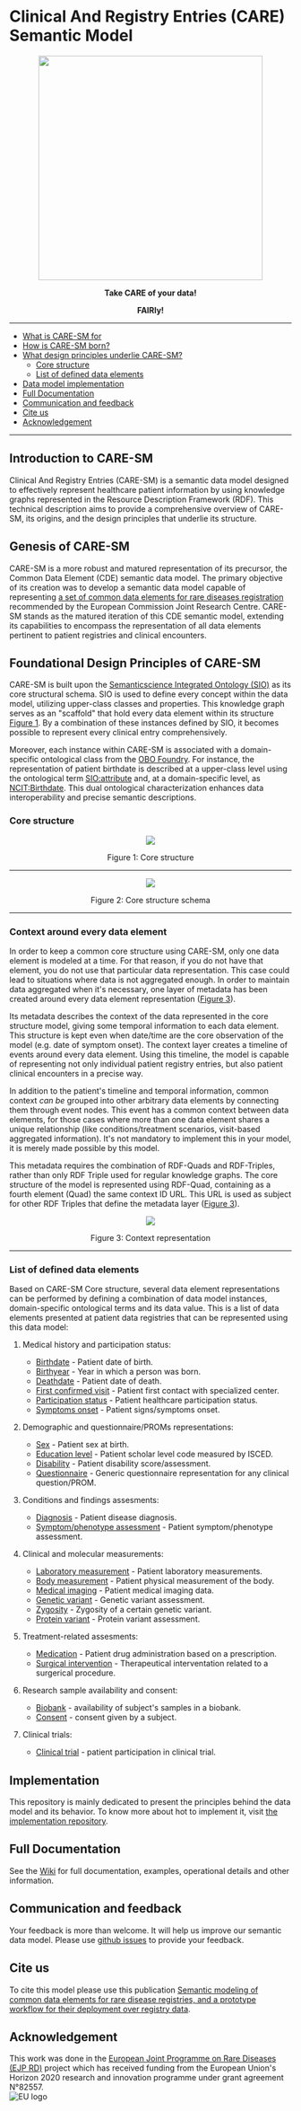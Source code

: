 # Clinical And Registry Entries (CARE) Semantic Model

<p align="center"> 
	<img src="https://raw.githubusercontent.com/CARE-SM/CARE-Semantic-Model/main/images/CARE-SM_logo.png"width="400" height="400"> 
<p align="center" > </p> 
<p align="center"><b>Take CARE of your data!</b></p>
<p align="center"><b>FAIRly!</b></p> 
<hr>

* [What is CARE-SM for](#introduction-to-care-sm)
* [How is CARE-SM born?](#genesis-of-care-sm)
* [What design principles underlie CARE-SM?](#foundational-design-principles-of-care-sm)
    * [Core structure](#core-structure)
    * [List of defined data elements](#list-of-defined-data-elements)
* [Data model implementation](#implementation)
* [Full Documentation](#full-documentation)
* [Communication and feedback](#communication-and-feedback)
* [Cite us](#cite-us)
* [Acknowledgement](#acknowledgement)

<hr>

## Introduction to CARE-SM

Clinical And Registry Entries (CARE-SM) is a semantic data model designed to effectively represent healthcare patient information by using knowledge graphs represented in the Resource Description Framework (RDF). This technical description aims to provide a comprehensive overview of CARE-SM, its origins, and the design principles that underlie its structure.

## Genesis of CARE-SM

CARE-SM is a more robust and matured representation of its precursor, the Common Data Element (CDE) semantic data model. The primary objective of its creation was to develop a semantic data model capable of representing [a set of common data elements for rare diseases registration](https://eu-rd-platform.jrc.ec.europa.eu/sites/default/files/CDS/EU_RD_Platform_CDS_Final.pdf) recommended by the European Commission Joint Research Centre. CARE-SM stands as the matured iteration of this CDE semantic model, extending its capabilities to encompass the representation of all data elements pertinent to patient registries and clinical encounters.

## Foundational Design Principles of CARE-SM

CARE-SM is built upon the [Semanticscience Integrated Ontology (SIO)](https://doi.org/10.1186/2041-1480-5-14) as its core structural schema. SIO is used to define every concept within the data model, utilizing upper-class classes and properties. This knowledge graph serves as an "scaffold" that hold every data element within its structure [Figure 1](#core-structure). By a combination of these instances defined by SIO, it becomes possible to represent every clinical entry comprehensively. 

Moreover, each instance within CARE-SM is associated with a domain-specific ontological class from the [OBO Foundry](http://obofoundry.org/). For instance, the representation of patient birthdate is described at a upper-class level using the ontological term [SIO:attribute](http://semanticscience.org/resource/SIO_000614) and, at a domain-specific level, as [NCIT:Birthdate](http://purl.obolibrary.org/obo/NCIT_C68615). This dual ontological characterization enhances data interoperability and  precise semantic descriptions.


### Core structure

<p align="center"> 
	<img src="https://raw.githubusercontent.com/CARE-SM/CARE-Semantic-Model/main/images/CARE-SM-Core.png"> 
<p align="center"> Figure 1: Core structure </p> 

<hr>
<p align="center"> 
	<img src="https://raw.githubusercontent.com/CARE-SM/CARE-Semantic-Model/main/images/CARE-SM-Schema.png"> 
<p align="center"> Figure 2: Core structure schema </p> 
<hr>


### Context around every data element

In order to keep a common core structure using CARE-SM, only one data element is modeled at a time. For that reason, if you do not have that element, you do not use that particular data representation. This case could lead to situations where data is not aggregated enough. In order to maintain data aggregated when it's necessary, one layer of metadata has been created around every data element representation ([Figure 3](#context-around-every-data-element)). 

Its metadata describes the context of the data represented in the core structure model, giving some temporal information to each data element. This structure is kept even when date/time are the core observation of the model (e.g. date of symptom onset). The context layer creates a timeline of events around every data element. Using this timeline, the model is capable of representing not only individual patient registry entries, but also patient clinical encounters in a precise way.

In addition to the patient's timeline and temporal information, common context _can be_ grouped into other arbitrary data elements by connecting them through event nodes. This event has a common context between data elements, for those cases where more than one data element shares a unique relationship (like conditions/treatment scenarios, visit-based aggregated information). It's not mandatory to implement this in your model, it is merely made possible by this model.

This metadata requires the combination of RDF-Quads and RDF-Triples, rather than only RDF Triple used for regular knowledge graphs. The core structure of the model is represented using RDF-Quad, containing as a fourth element (Quad) the same context ID URL. This URL is used as subject for other RDF Triples that define the metadata layer ([Figure 3](#context-around-every-data-element)).

<p align="center"> 
	<img src="https://raw.githubusercontent.com/CARE-SM/CARE-Semantic-Model/main/images/CARE-SM-Context.png"> 
<p align="center"> Figure 3: Context representation </p> 

<hr>


### List of defined data elements

Based on CARE-SM Core structure, several data element representations can be performed by defining a combination of data model instances, domain-specific ontological terms and its data value. This is a list of data elements presented at patient data registries that can be represented using this data model:

1. Medical history and participation status:
    * [Birthdate](https://github.com/CARE-SM/CARE-Semantic-Model/wiki/CARE-SM-Birthdate) - Patient date of birth.
    * [Birthyear](https://github.com/CARE-SM/CARE-Semantic-Model/wiki/CARE-SM-Birthyear) - Year in which a person was born.
    * [Deathdate](https://github.com/CARE-SM/CARE-Semantic-Model/wiki/CARE-SM-Deathdate) -  Patient date of death.
    * [First confirmed visit](https://github.com/CARE-SM/CARE-Semantic-Model/wiki/CARE-SM-First_visit) - Patient first contact with specialized center.
    * [Participation status](https://github.com/CARE-SM/CARE-Semantic-Model/wiki/CARE-SM-Status) - Patient healthcare participation status.
    * [Symptoms onset](https://github.com/CARE-SM/CARE-Semantic-Model/wiki/CARE-SM-Symptoms_onset) - Patient signs/symptoms onset.

2. Demographic and questionnaire/PROMs representations:
    * [Sex](https://github.com/CARE-SM/CARE-Semantic-Model/wiki/CARE-SM-Sex) -  Patient sex at birth.
    * [Education level](https://github.com/CARE-SM/CARE-Semantic-Model/wiki/CARE-SM-Education) - Patient scholar level code measured by ISCED.
    * [Disability](https://github.com/CARE-SM/CARE-Semantic-Model/wiki/CARE-SM-Questionnaire-disability) - Patient disability score/assessment.
    * [Questionnaire](https://github.com/CARE-SM/CARE-Semantic-Model/wiki/CARE-SM-Questionnaire) - Generic questionnaire representation for any clinical question/PROM.

3. Conditions and findings assesments:
    * [Diagnosis](https://github.com/CARE-SM/CARE-Semantic-Model/wiki/CARE-SM-Diagnosis) - Patient disease diagnosis.
    * [Symptom/phenotype assessment](https://github.com/CARE-SM/CARE-Semantic-Model/wiki/CARE-SM-Symptom) -  Patient symptom/phenotype assessment.

4. Clinical and molecular measurements:
    * [Laboratory measurement](https://github.com/CARE-SM/CARE-Semantic-Model/wiki/CARE-SM-Laboratory) - Patient laboratory measurements.
    * [Body measurement](https://github.com/CARE-SM/CARE-Semantic-Model/wiki/CARE-SM-Body_measurement) - Patient physical measurement of the body. 
    * [Medical imaging](https://github.com/CARE-SM/CARE-Semantic-Model/wiki/CARE-SM-Imaging) -  Patient medical imaging data.
    * [Genetic variant](https://github.com/CARE-SM/CARE-Semantic-Model/wiki/CARE-SM-Genotype-variant) -  Genetic variant assessment.
    * [Zygosity](https://github.com/CARE-SM/CARE-Semantic-Model/wiki/CARE-SM-Genotype-zygosity) -  Zygosity of a certain genetic variant.
    * [Protein variant](https://github.com/CARE-SM/CARE-Semantic-Model/wiki/CARE-SM-Genotype-Protein) -  Protein variant assessment.
    <!-- * [Aminoacid location](https://github.com/CARE-SM/CARE-Semantic-Model/wiki/CARE-SM-Genotype-aminoacid) -  Position of a aminoacid in a certain protein chain. -->

5. Treatment-related assesments:
    * [Medication](https://github.com/CARE-SM/CARE-Semantic-Model/wiki/CARE-SM-Medication) - Patient drug administration based on a prescription.
    * [Surgical intervention](https://github.com/CARE-SM/CARE-Semantic-Model/wiki/CARE-SM-Surgery) -  Therapeutical interventation related to a surgerical procedure.

6. Research sample availability and consent:
    * [Biobank](https://github.com/CARE-SM/CARE-Semantic-Model/wiki/CARE-SM-Biobank) - availability of subject's samples in a biobank.
    * [Consent](https://github.com/CARE-SM/CARE-Semantic-Model/wiki/CARE-SM-Consent) -  consent given by a subject.

7. Clinical trials:
    * [Clinical trial](https://github.com/CARE-SM/CARE-Semantic-Model/wiki/CARE-SM-Clinical_trial) -  patient participation in clinical trial.

## Implementation

This repository is mainly dedicated to present the principles behind the data model and its behavior. To know more about hot to implement it, visit [the implementation repository](https://github.com/CARE-SM/CARE-SM-Implementation).


## Full Documentation
See the [Wiki](https://github.com/CARE-SM/CARE-Semantic-Model/wiki) for full documentation, examples, operational details and other information.

## Communication and feedback
Your feedback is more than welcome. It will help us improve our semantic data model. Please use [github issues](https://github.com/CARE-SM/CARE-Semantic-Model/issues) to provide your feedback.


## Cite us
To cite this model please use this publication [Semantic modeling of common data elements for rare disease registries, and a prototype workflow for their deployment over registry data](https://doi.org/10.1186/s13326-022-00264-6).


## Acknowledgement
This work was done in the [European Joint Programme on Rare Diseases (EJP RD)](https://www.ejprarediseases.org/) project which has received funding from the European Union's Horizon 2020 research and innovation programme under grant agreement N°82557.  
![EU logo](https://github.com/ejp-rd-vp/smart-guidance/blob/main/images/eu-flag.png?raw=true)  


